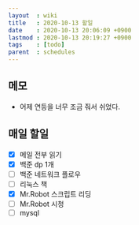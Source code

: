 ```yaml
---
layout  : wiki
title   : 2020-10-13 할일
date    : 2020-10-13 20:06:09 +0900
lastmod : 2020-10-13 20:19:27 +0900
tags    : [todo]
parent  : schedules
---
```


## 메모
 * 어제 연등을 너무 조금 줘서 쉬었다.

## 매일 할일
 * [X] 메일 전부 읽기
 * [X] 백준 dp 1개
 * [ ] 백준 네트워크 플로우
 * [ ] 리눅스 책
 * [X] Mr.Robot 스크립트 리딩
 * [ ] Mr.Robot 시청
 * [ ] mysql
